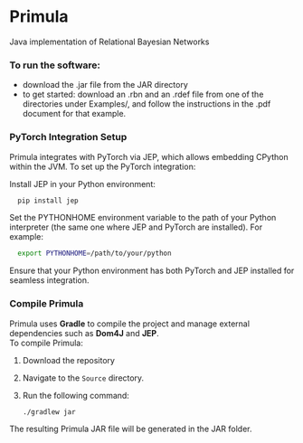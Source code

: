 # Primula
Java implementation of Relational Bayesian Networks

### To run the software:

- download the .jar file from the JAR directory
- to get started: download an .rbn and an .rdef file from one of the directories under Examples/, and follow 
  the instructions in the .pdf document for that example. 


### PyTorch Integration Setup

Primula integrates with PyTorch via JEP, which allows embedding CPython within the JVM.
To set up the PyTorch integration:

Install JEP in your Python environment:
   
  ```bash
    pip install jep
  ```
  
Set the PYTHONHOME environment variable to the path of your Python interpreter
(the same one where JEP and PyTorch are installed). For example:
  
  ```bash
    export PYTHONHOME=/path/to/your/python
  ```

Ensure that your Python environment has both PyTorch and JEP installed for seamless integration.

### Compile Primula

Primula uses **Gradle** to compile the project and manage external dependencies such as **Dom4J** and **JEP**.  
To compile Primula:

1. Download the repository
2. Navigate to the `Source` directory.
3. Run the following command:

   ```bash
   ./gradlew jar
   ```
The resulting Primula JAR file will be generated in the JAR folder.
